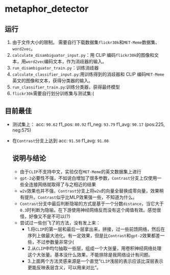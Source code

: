 # metaphor_detector

## 运行

1. 由于文件大小的限制。 需要自行下载数据集`flickr30k`和`MET-Meme`数据集、`word2vec`。
2. `calculate_disambiguator_input.py`：用 CLIP 编码`flickr30k`的图像和文本，用`word2vec`编码文本，作为消歧器的输入。
3. `run_disambiguator_train.py`：训练消歧器
4. `calculate_classifier_input.py`:用训练得到的消歧器和 CLIP 编码`MET-Meme`英文的图像和文本，获得分类器的输入。
5. `run_classifier_train.py`:训练分类器，获得最终模型
6. `flickr30k`需要自行划分训练集与测试集:(

## 目前最佳

- 测试集上： acc: `90.62` f1_pos: `80.92` f1_neg: `93.79` f1_avg: `90.17` (pos:225, neg:575)
- 在`Contrast`分支上达到 acc: `91.50` f1_avg: `91.08`

  ## 说明与结论

  - 由于`CLIP`不支持中文，实验仅在`MET-Meme`的英文数据集上进行
  - `gpt-2`必要性不强，不如说白增加了很多参数，`Contrast`分支上仅使用一些全连接网络就取得了与之相近的结果
  - `w2v`效果也并不强，`Contrast`分支上将`w2v`的向量全替换成零向量，效果稍有提升。`Contrast`似乎比MLP效果强一些，不知道为什么。
  - `Contrast`分支中最后判断隐喻的方式是基于一个分数`distance`，当它大于`0.3`时判断为隐喻。在下游使用神经网络反而没有这个阈值有效。感觉很怪，好像又不是不可以(?)
  - 尝试过一些创飞了的方法，没有发上来：
    - 1.将`CLIP`的第一层和最后一层拿出来，拼接，过一些前馈网络，然后在序列上做最大池化。有一定效果，但是比`Contrast`和`gpt-2`效果都差一些，不过参数量非常少(
    - 2.从`CLIP`中均匀抽取一些层，组成一个大张量，用卷积神经网络处理这个大张量。基本没什么效果，不能排除是我网络设计有问题。
    - 3.上面两个方法灵感来源是一个直觉“`CLIP`浅层的表示应该比深层表示更能反映表层含义，可以用来对比”。
